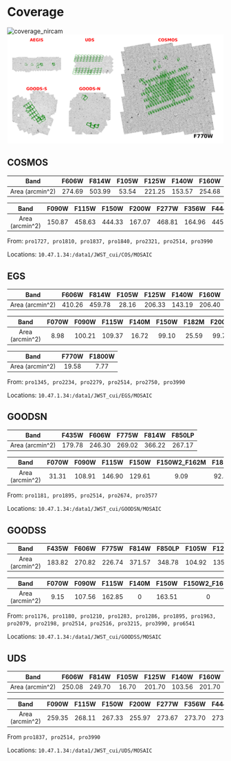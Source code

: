 # Coverage

![coverage_nircam](candels_field.png)
![coverage_miri](candels_field_miri.png)

## COSMOS

|      Band       | F606W  | F814W  | F105W | F125W  | F140W  | F160W  |
|:---------------:|:------:|:------:|:-----:|:------:|:------:|:------:|
| Area (arcmin^2) | 274.69 | 503.99 | 53.54 | 221.25 | 153.57 | 254.68 |

|      Band       | F090W  | F115W  | F150W  | F200W  | F277W  | F356W  | F444W  | F770W  | F1800W |
|:---------------:|:------:|:------:|:------:|:------:|:------:|:------:|:------:|:------:|:------:|
| Area (arcmin^2) | 150.87 | 458.63 | 444.33 | 167.07 | 468.81 | 164.96 | 445.22 | 259.29 | 110.85 |

From: `pro1727, pro1810, pro1837, pro1840, pro2321, pro2514, pro3990`

Locations: `10.47.1.34:/data1/JWST_cui/COS/MOSAIC`

## EGS

|      Band       | F606W  | F814W  | F105W | F125W  | F140W  | F160W  |
|:---------------:|:------:|:------:|:-----:|:------:|:------:|:------:|
| Area (arcmin^2) | 410.26 | 459.78 | 28.16 | 206.33 | 143.19 | 206.40 |

|      Band       | F070W | F090W  | F115W  | F140M | F150W | F182M | F200W | F210M | F277W  | F335M | F356W  | F360M | F410M  | F430M | F444W  | F460M | F444W_F470N | F480M |
|:---------------:|:-----:|:------:|:------:|:-----:|:-----:|:-----:|:-----:|:-----:|:------:|:-----:|:------:|:-----:|:------:|:-----:|:------:|:-----:|:-----------:|:-----:|
| Area (arcmin^2) | 8.98  | 100.21 | 109.37 | 16.72 | 99.10 | 25.59 | 99.77 | 15.62 | 101.92 | 9.21  | 110.93 | 9.21  | 100.57 | 18.31 | 103.00 | 9.22  |    96.48    | 18.27 |

|      Band       | F770W | F1800W |
|:---------------:|:-----:|:------:|
| Area (arcmin^2) | 19.58 |  7.77  |

From: `pro1345, pro2234, pro2279, pro2514, pro2750, pro3990`

Locations: `10.47.1.34:/data1/JWST_cui/EGS/MOSAIC`

## GOODSN

|      Band       | F435W  | F606W  | F775W  | F814W  | F850LP |
|:---------------:|:------:|:------:|:------:|:------:|:------:|
| Area (arcmin^2) | 179.78 | 246.30 | 269.02 | 366.22 | 267.17 |

|      Band       | F070W | F090W  | F115W  | F150W  | F150W2_F162M | F182M | F187N | F200W  | F210M | F277W  | F300M | F335M | F356W  | F410M  | F430M | F444W  | F444W_F405N | F460M |
|:---------------:|:-----:|:------:|:------:|:------:|:------------:|:-----:|:-----:|:------:|:-----:|:------:|:-----:|:-----:|:------:|:------:|:-----:|:------:|:-----------:|:-----:|
| Area (arcmin^2) | 31.31 | 108.91 | 146.90 | 129.61 |     9.09     | 92.82 | 32.24 | 103.68 | 66.34 | 103.84 | 7.74  | 79.80 | 148.91 | 111.01 | 9.32  | 147.83 |    33.61    | 9.35  |

From: `pro1181, pro1895, pro2514, pro2674, pro3577`

Locations: `10.47.1.34:/data1/JWST_cui/GOODSN/MOSAIC`

## GOODSS
|      Band       | F435W  | F606W  | F775W  | F814W  | F850LP | F105W  | F125W  | F140W  | F160W  |
|:---------------:|:------:|:------:|:------:|:------:|:------:|:------:|:------:|:------:|:------:|
| Area (arcmin^2) | 183.82 | 270.82 | 226.74 | 371.57 | 348.78 | 104.92 | 135.33 | 156.00 | 135.33 |

|      Band       | F070W | F090W  | F115W  | F140M | F150W  | F150W2_F162M | F162M | F182M | F200W  | F210M | F250M | F277W  | F300M | F335M | F356W  | F410M  | F430M | F444W  | F460M | F480M |
|:---------------:|:-----:|:------:|:------:|:-----:|:------:|:------------:|:-----:|:-----:|:------:|:-----:|:-----:|:------:|:-----:|:-----:|:------:|:------:|:-----:|:------:|:-----:|:-----:|
| Area (arcmin^2) | 9.15  | 107.56 | 162.85 |   0   | 163.51 |      0       |   0   |   0   | 165.09 |   0   | 16.08 | 160.23 | 9.46  | 50.48 | 171.16 | 101.53 | 10.28 | 180.54 | 10.28 | 10.28 |

From: `pro1176, pro1180, pro1210, pro1283, pro1286, pro1895, pro1963, pro2079, pro2198, pro2514, pro2516, pro3215, pro3990, pro6541`

Locations: `10.47.1.34:/data1/JWST_cui/GOODSS/MOSAIC`

## UDS

|      Band       | F606W  | F814W  | F105W | F125W  | F140W  | F160W  |
|:---------------:|:------:|:------:|:-----:|:------:|:------:|:------:|
| Area (arcmin^2) | 250.08 | 249.70 | 16.70 | 201.70 | 103.56 | 201.70 |

|      Band       | F090W  | F115W  | F150W  | F200W  | F277W  | F356W  | F444W  | F770W  | F1800W |
|:---------------:|:------:|:------:|:------:|:------:|:------:|:------:|:------:|:------:|:------:|
| Area (arcmin^2) | 259.35 | 268.11 | 267.33 | 255.97 | 273.67 | 273.70 | 273.38 | 129.59 | 122.62 |

From `pro1837, pro2514, pro3990`

Locations: `10.47.1.34:/data1/JWST_cui/UDS/MOSAIC`